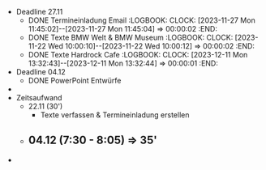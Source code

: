 - Deadline 27.11
	- DONE Termineinladung Email
	  :LOGBOOK:
	  CLOCK: [2023-11-27 Mon 11:45:02]--[2023-11-27 Mon 11:45:04] =>  00:00:02
	  :END:
	- DONE Texte BMW Welt & BMW Museum
	  :LOGBOOK:
	  CLOCK: [2023-11-22 Wed 10:00:10]--[2023-11-22 Wed 10:00:12] =>  00:00:02
	  :END:
	- DONE Texte Hardrock Cafe
	  :LOGBOOK:
	  CLOCK: [2023-12-11 Mon 13:32:43]--[2023-12-11 Mon 13:32:44] =>  00:00:01
	  :END:
- Deadline 04.12
	- DONE PowerPoint Entwürfe
-
- Zeitsaufwand
	- 22.11 (30')
		- Texte verfassen & Termineinladung erstellen
	- 04.12 (7:30 - 8:05) => 35'
		-
-